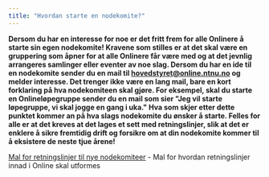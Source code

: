 ```yaml
---
title: "Hvordan starte en nodekomite?"
---
```


**Dersom du har en interesse for noe er det fritt frem for alle Onlinere å starte sin egen nodekomite! Kravene som stilles er at det skal være en gruppering som åpner for at alle Onlinere får være med og at det jevnlig arrangeres samlinger eller eventer av noe slag. Dersom du har en ide til en nodekomite sender du en mail til hovedstyret@online.ntnu.no og melder interesse. Det trenger ikke være en lang mail, bare en kort forklaring på hva nodekomiteen skal gjøre. For eksempel, skal du starte en Onlineløpegruppe sender du en mail som sier "Jeg vil starte løpegruppe, vi skal jogge en gang i uka." Hva som skjer etter dette punktet kommer an på hva slags nodekomite du ønsker å starte. Felles for alle er at det kreves at det lages et sett med retningslinjer, slik at det er enklere å sikre fremtidig drift og forsikre om at din nodekomite kommer til å eksistere de neste tjue årene!**

[Mal for retningslinjer til nye nodekomiteer](/online/info/innsikt-og-interface/nodekomiteer/retningslinjemal) - Mal for hvordan retningslinjer innad i Online skal utformes
